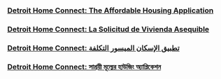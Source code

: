<RenderIf language="default">

### [Detroit Home Connect: The Affordable Housing Application](https://www.youtube.com/watch?v=39KLpIXiPDI&list=PLUZWFHZ-TRXc45NPGSxpFPDmfNcc8Dk7u&index=4&ab_channel=CityofDetroit)

</RenderIf>

<RenderIf language="es">

### [Detroit Home Connect: La Solicitud de Vivienda Asequible](https://www.youtube.com/watch?v=39KLpIXiPDI&list=PLUZWFHZ-TRXc45NPGSxpFPDmfNcc8Dk7u&index=4&ab_channel=CityofDetroit)

</RenderIf>

<RenderIf language="ar">

### [Detroit Home Connect: تطبيق الإسكان الميسور التكلفة](https://www.youtube.com/watch?v=39KLpIXiPDI&list=PLUZWFHZ-TRXc45NPGSxpFPDmfNcc8Dk7u&index=4&ab_channel=CityofDetroit)

</RenderIf>

<RenderIf language="bn">

### [Detroit Home Connect: সাশ্রয়ী মূল্যের হাউজিং অ্যাপ্লিকেশন](https://www.youtube.com/watch?v=39KLpIXiPDI&list=PLUZWFHZ-TRXc45NPGSxpFPDmfNcc8Dk7u&index=4&ab_channel=CityofDetroit)

</RenderIf>
